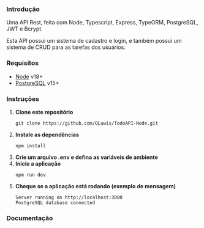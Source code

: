 ### Introdução

Uma API Rest, feita com Node, Typescript, Express, TypeORM, PostgreSQL, JWT e Bcrypt.

Esta API possui um sistema de cadastro e login, e também possui um sistema de CRUD para as tarefas dos usuários.

### Requisitos

* [Node](https://nodejs.org/pt-br/download) v18+
* [PostgreSQL](https://www.postgresql.org/download/) v15+

### Instruções

1. __Clone este repositório__
    ```
    git clone https://github.com/OLuwis/TodoAPI-Node.git
    ```
2. __Instale as dependências__
    ```
    npm install
    ```
3. __Crie um arquivo .env e defina as variáveis de ambiente__
4. __Inicie a aplicação__
    ```
    npm run dev
    ```
5. __Cheque se a aplicação está rodando (exemplo de mensagem)__
    ```
    Server running on http://localhost:3000
    PostgreSQL database connected
    ```

### Documentação
